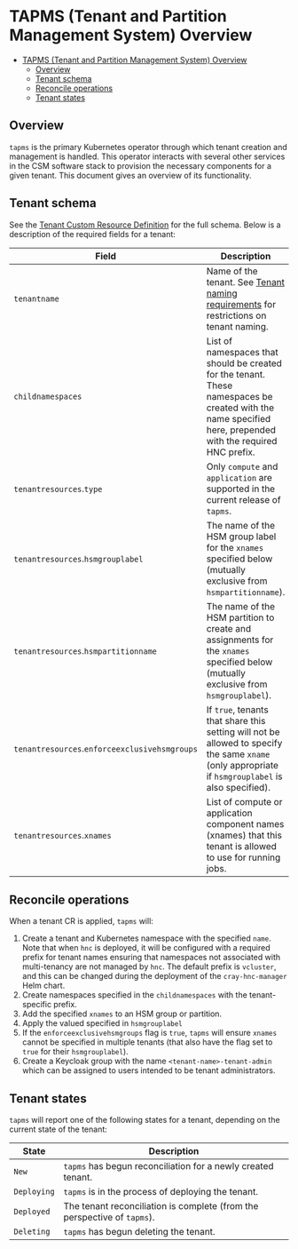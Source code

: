 # TAPMS (Tenant and Partition Management System) Overview

- [TAPMS (Tenant and Partition Management System) Overview](#tapms-tenant-and-partition-management-system-overview)
  - [Overview](#overview)
  - [Tenant schema](#tenant-schema)
  - [Reconcile operations](#reconcile-operations)
  - [Tenant states](#tenant-states)

## Overview

`tapms` is the primary Kubernetes operator through which tenant creation and management is handled.
This operator interacts with several other services in the CSM software stack to provision the necessary components for a given tenant.
This document gives an overview of its functionality.

## Tenant schema

See the [Tenant Custom Resource Definition](https://github.com/Cray-HPE/cray-tapms-operator/blob/main/config/crd/bases/tapms.hpe.com_tenants.yaml) for the full schema. Below is a description of the required fields for a tenant:

| Field | Description |
| ----- | ----------- |
| `tenantname` | Name of the tenant. See [Tenant naming requirements](CrayHncManager.md#tenant-naming-requirements) for restrictions on tenant naming. |
| `childnamespaces` | List of namespaces that should be created for the tenant. These namespaces be created with the name specified here, prepended with the required HNC prefix. |
| `tenantresources`.`type` | Only `compute` and `application` are supported in the current release of `tapms`. |
| `tenantresources`.`hsmgrouplabel` | The name of the HSM group label for the `xnames` specified below (mutually exclusive from `hsmpartitionname`). |
| `tenantresources`.`hsmpartitionname` | The name of the HSM partition to create and assignments for the `xnames` specified below  (mutually exclusive from `hsmgrouplabel`). |
| `tenantresources`.`enforceexclusivehsmgroups` | If `true`, tenants that share this setting will not be allowed to specify the same `xname` (only appropriate if `hsmgrouplabel` is also specified). |
| `tenantresources`.`xnames` | List of compute or application component names (xnames) that this tenant is allowed to use for running jobs. |

## Reconcile operations

When a tenant CR is applied, `tapms` will:

1. Create a tenant and Kubernetes namespace with the specified `name`.
   Note that when `hnc` is deployed, it will be configured with a required prefix for tenant names ensuring that namespaces not associated with multi-tenancy are not managed by `hnc`.
   The default prefix is `vcluster`, and this can be changed during the deployment of the `cray-hnc-manager` Helm chart.
1. Create namespaces specified in the `childnamespaces` with the tenant-specific prefix.
1. Add the specified `xnames` to an HSM group or partition.
1. Apply the valued specified in `hsmgrouplabel`
1. If the `enforceexclusivehsmgroups` flag is `true`, `tapms` will ensure `xnames` cannot be specified in multiple tenants (that also have the flag set to `true` for their `hsmgrouplabel`).
1. Create a Keycloak group with the name `<tenant-name>-tenant-admin` which can be assigned to users intended to be tenant administrators.

## Tenant states

`tapms` will report one of the following states for a tenant, depending on the current state of the tenant:

| State | Description |
| ----- | ----------- |
| `New` | `tapms` has begun reconciliation for a newly created tenant. |
| `Deploying` | `tapms` is in the process of deploying the tenant. |
| `Deployed` | The tenant reconciliation is complete (from the perspective of `tapms`). |
| `Deleting` | `tapms` has begun deleting the tenant. |
